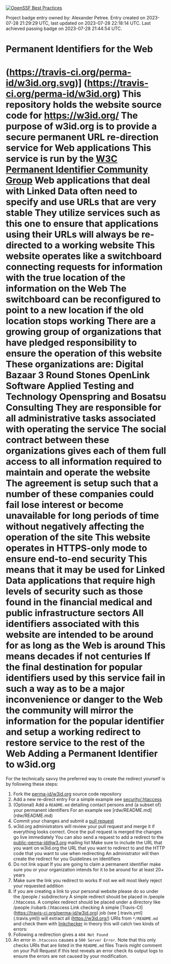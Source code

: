 [![OpenSSF Best Practices](https://bestpractices.coreinfrastructure.org/projects/7679/badge)](https://bestpractices.coreinfrastructure.org/projects/7679)

Project badge entry owned by: Alexander Petree.
Entry created on 2023-07-28 21:29:29 UTC, last updated on 2023-07-28 22:18:14 UTC. Last achieved passing badge on 2023-07-28 21:44:54 UTC.


Permanent Identifiers
for the Web
=
(https://travis-ci.org/perma-id/w3id.org.svg)]
(https://travis-ci.org/perma-id/w3id.org)
This repository holds
the website source code for https://w3id.org/
The purpose of w3id.org
is to provide a secure
permanent URL re-direction
service for Web applications
This service is run
by the [W3C Permanent
Identifier Community Group](http://www.w3.org/community/perma-id/)
Web applications that 
deal with Linked Data
often need to specify 
and use URLs 
that are very stable
They utilize services
such as this one
to ensure that 
applications using their
URLs will always be re-directed to a working website
This website 
operates like a switchboard 
connecting requests for 
information with the
true location of the information on the Web The switchboard
can be reconfigured to
point to a new location if the old 
location stops working
There are a growing group of organizations that have pledged responsibility to ensure
the operation of this website
These organizations are: 
Digital Bazaar
3 Round Stones
OpenLink Software
Applied Testing
and 
Technology
Openspring
and
Bosatsu Consulting
They are responsible for all administrative tasks 
associated with operating the service
The social contract between 
these organizations gives each of them full access to all information required 
to maintain and operate the website
The agreement is setup such that a 
number of these companies could fail
lose interest
or become unavailable 
for long periods of time without negatively affecting the operation of the site
This website operates in 
HTTPS-only mode to ensure 
end-to-end security
This means that it may be used 
for Linked Data applications 
that require high levels of 
security such as those found in the financial
medical
and 
public infrastructure sectors
All identifiers associated with this website are intended to be
around for as long as the Web is around This means decades
if not centuries
If the final destination 
for popular identifiers
used by this service fail in 
such a way as to be a 
major inconvenience or 
danger to the Web the community 
will mirror the information for the popular identifier and setup a working 
redirect to restore service to the rest of the Web
Adding a Permanent 
Identifier to w3id.org
=
For the technically savvy
the preferred way to create 
the redirect yourself is
by following these steps:
1. Fork the [perma-id/w3id.org](https://github.com/perma-id/w3id.org) 
source code repository
2. Add a new re-direct entry
    For a simple example see
   [security/.htaccess](security/.htaccess) 
4. (Optional)
 Add a `README.md`
detailing contact persons and
 (a subset of)
your permanent identifiers
 For an example see
 [rdw/README.md]
(rdw/README.md)
7. Commit your changes and submit a 
   [pull request](https://github.com/perma-id/w3id.org/pulls)
8. w3id.org administrators will review your pull request and merge it if 
   everything looks correct. Once the pull request is merged the changes go
   live immediately
You can also send a request to add a redirect to the 
[public-perma-id@w3.org](http://lists.w3.org/Archives/Public/public-perma-id/)
mailing list
Make sure to include the URL that you want on w3id.org
 the URL that you want to redirect to
and the HTTP code that you want to use
when redirecting
 An administrator will then create the redirect for you
Guidelines on Identifiers
1. Do not link squat
    If you are going to claim a permanent identifier
   make sure you or your organization intends for it to be around for
   at least 20+ years
3. Make sure the link you redirect to works If not we will most
   likely reject your requested addition
5. If you are creating a link to your personal website
    please do so under 
   the
   /people
   / subdirectory A simple redirect should be placed in
   /people
   /.htaccess. A complex redirect should be placed under a 
   directory like /people
   /rubarb
   /.htaccess
Link checking
A simple [Travis-CI]
(https://travis-ci.org/perma-id/w3id.org) job 
(see [.travis.yml]
(.travis.yml))
will extract all
(https://w3id.org/)
URIs from
 `*/README.md`
and check them with
[linkchecker](https://wummel.github.io/linkchecker/)
in theory this will catch two kinds of errors:
1. Following a redirection gives a
`404 Not Found` 
4. An error in `.htaccess` causes a
`500 Server Error`.
Note that this only checks
URIs that are listed in the `README.md` files
Travis might comment on your
Pull Request if this test reveals an error
check its output logs to
ensure the errors are not caused by 
your modification.
